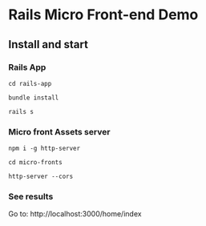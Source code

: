 # Rails Micro Front-end Demo

## Install and start

### Rails App

```cd rails-app```

```bundle install```

```rails s```

### Micro front Assets server

```npm i -g http-server```

```cd micro-fronts```

```http-server --cors```

### See results

Go to: http://localhost:3000/home/index
